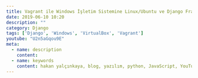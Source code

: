 ```yaml
---
title: Vagrant ile Windows İşletim Sistemine Linux/Ubuntu ve Django Framework Kurulumu Nasıl Yapılır?
date: 2019-06-10 10:20
description: ""
category: Django
tags: ['Django', 'Windows', 'VirtualBox', 'Vagrant']
youtube: "U2n5aGqou9E"
meta:
  - name: description
    content: 
  - name: keywords
    content: hakan yalçınkaya, blog, yazılım, python, JavaScript, YouTube, vue, vuepress, jamstack, staticgen, github, github pages, linux, file manager, mac os, django, vagrant, virtualbox
---
```

<Title/>

Eğer Django Framework kullanıyorsan, ister Windows'ta çalışın istersen de macOS'ta çalışın günün sonunda projeniz Linux ortamında kurulacak ve çalıştırılacaktır. Bu yüzden Linux ile bilginin olması ve tüm ortamının Linux'te olması kodların yayına alındığında sana avantaj sağlayacaktır. 

Windows kullananlar ayrıca bazen performans sorunları yaşadıklarını da iletiyor. Bu sorun yine Windows işletim sisteminin uyumsuzluğundan kaynaklanıyor. Peki biz Windows'ta çalışırken Linux'te projemizi nasıl aynı anda ayaklandırıp çalıştırabileceğiz? Sorunun yanıtı [Vagrant](https://www.vagrantup.com/)..

## Başlamadan Önce
### Vagrant'a Neden İhtiyacımız Var?
Eğer Windows işletim sisteminde Vagrant yüklü değilse ve Linux işletim sistemine ait bir dağıtımı sanal olarak kurmak istersen VirtualBox ile kurabilirsin. Ama kurulumu yaptıktan sonra dosyaların senkron edilmesi ve ortamın kurulması çok vaktini alabilir. 

Eğer Vagrant ile çalışacak olursan Vagrant bilgisayarının sanki uzantısıymış gibi Linux'i çalıştırır, proje dosyalarını entegre eder ve daha az komut kullanarak sistemini oluşturabilir/yönetebilirsin.

Özellikle Laravel Framework'ünün Vagrant'ı kullanmasıyla birlikte Vagrant çok popüler olmuştur. [Laravel Homestead](https://laravel.com/docs/5.8/homestead) sayfasından bakacak olursan Laravel senin hızlıca sistemini kurabilmen ve Framework'ü ayağa kaldırman için gerekli altyapıyı yapmış ve dökümanının içine de eklemiş.. Neden Django böyle yapmamış diye soracak olursan inan bende bilmiyorum ama beraber bu sorunu çözeceğiz ;)


### Gerekli Ortamın Kurulumu:
Yazının devamına devam etmeden önce minimumda 4 uygulamayı kurmuş olman gerekiyor. Bunlar:
1. [Visual Studio Code](https://code.visualstudio.com/) veya sevdiğin başka bir editör
2. [Git-SCM](https://git-scm.com/). Özellikle Git BASH'i kullanmak için Git'in kurulu olması bizim için önemli.
3. [VirtualBox](https://www.virtualbox.org/wiki/Downloads). Vagrant'ın çalışması için sanallaştırma altyapısı gerekmektedir. VirtualBox dışında başka sanallaştırma uygulamalarına da destek veriyor Vagrant ama VirtualBox ücretsiz ve kullanımı kolay olduğu için tercih ediyorum.
4. [Vagrant](https://www.vagrantup.com/downloads.html). Sonunda Vagrant'ı kurabilirsin :) 

> Kurulumları tamamladıysan şimdi Vagrant üzerine Ubuntu Server yüklemeye ve ortamımızı hazırlamaya başlayabiliriz.

## Django Projemizin Vagrant ile Hazırlanması
Aslında işlem adımlarına bakacak olursak işlemler çok kolay ama ilk başta zorlanabiliriz..
1. Proje klasörünü oluştur ve Git Bash ile içine gir
2. **Vagrantfile** oluştur ve düzenle
3. **vagrant up** ile işletim sistemini aç
4. **pip**'i güncelle
5. **virtualenv** kur
6. **virtualenv**'yi aktif et
7. **django** kur
8. **django** projesi oluştur
9. **django** projesini çalıştır :)

Şimdi bu adımları yapmaya başlayalım..

### 1. Proje Klasörünü Oluşturmak
Git Bash'i açtıktan sonra açtığımız siyah ekranda(terminal) aşağıdaki komutları yazabiliriz. 

> Not: # ile yazdığım yerler kullandığımız komutların açıklamalarıdır..

```bash
# kullanıcımızın home klasörüne girmek için: 
cd ~
# tilda(~) işareti türkçe klavyelerde genellikle alt-gr ile birlikte ü tuşuna basarak çıkartılır.

pwd
# /c/Users/hy gibi bir klasör bilgisi alabilirsiniz.
# pwd olduğumuz klasörün neresi olduğunu ekrana yazdırır.. 
# nerede olduğunu bilmek önemldir ;)

mkdir Sites
# Sites adlı bir klasör oluşturduk. Birkez oluşturduğun klasörü tekrar oluşturmamaya çalış ;)

cd Sites
# Sites klasörüne girdik.

mkdir hy_blog
# hy_blog adlı bir klasörü terminalden oluşturduk. 
# Bunu normalde gidip Windows Explorer içinden de yapabilirdin 
# ama madem Linux dünyasına giriş yapmaya çalışıyoruz o zaman komutları elle yazalım..

cd hy_blog
# hy_blog klasörüne giriş yaptık.

pwd
# eğer pwd yazarsan bulunduğun path bilgisinin 
# /c/Users/kullaniciadin/Sites/hy_blog gibi olduğunu görebilirsin. 
# Eğer değilse o zaman adımlara dikkat..
```

Harika.. artık ~/Sites/hy_blog klasörümüz oluştu ve proje klasörümüzün içindeyiz..

### 2. Vagrantfile oluşturmak ve Vagrant ile İlgili İlk Hazırlıklar
Vagrant, kendi içinde bulundurduğu imajlara Box demektedir. Oluşturulan Box'lar Ubuntu gibi firmalar tarafından oluşturulduğu gibi aynı zamanda kişiler tarafından oluşturulabilir ve çalışmaya hazır ortamlar sunulmuş olabilir. Örneğin Laravel Framework'ü hazır bir box bulundurur ve projeni hemen aktive edebilirsin. Biz ise tüm işi elle yapacağız.. 
Tüm Box'ları incelemek için:
https://app.vagrantup.com/boxes/search

Biz terminaldeyken hemen işlemlere devam edelim. En son Git Bash açıktı ve kendi proje klasörümüzdeydik.. [Ubuntu 18.04 LTS](https://app.vagrantup.com/ubuntu/boxes/bionic64) sürümünü initial etmek için:

```bash
vagrant init ubuntu/bionic64

# yukarıdaki komutu çalıştırman yeterli..

ls
# Eğer herşey yolundaysa ls dosyaları listeler
# Vagrantfile dosyasını görmüş olman gerekir. 
```

Git Bash ile Vagrantfile'ı oluşturduysak bu dosyayı güncelleyerek biz de bir satır ekleyeceğiz. Vagrantfile dosyasını herhangi bir editörde açarak aşağıdaki satırı bulup altına yeni bir satır eklemeni istiyorum. Vagrantfile içinde 80 portunu 8000 portuna yönlendir gibi bir ayar var. Biz ise kendi bilgisayarımızdaki 8000 portunu Vagrant içindeki 8000 portuna bağlayacak konfigürasyonu yazacağız..

```bash
# config.vm.network "forwarded_port", guest: 80, host: 8080

# yukarıdaki satırda guest yani Vagrant ile çalışan işletim sisteminin 80 portunu bizim işletim sistemimizde 8080 portuna yönlendireceğini söylüyor..
# biz ise 8000 portunun 8000 portuna yönlendireceğiz Django için

# yukarıdaki satırdan # işaretini kaldırdıktan sonra rakamları 8000 olarak düzelt..

config.vm.network "forwarded_port", guest: 8000, host: 8000
# kaydetmeyi unutma ;)
```

Harika.. Vagrantfile dosyamız güncellendiğine göre artık sistemimizi açmaya hazırız.

### 3. vagrant up ile Sistemin Çalıştırılması/Sunucunun Açılması

```bash
# proje klasörümüzde Git Bash içerisinde:

vagrant up
# Vagrantfile ile birlikte proje klasörümüz hazırlanarak Ubuntu 18 içerisinde çalışmaya başlayacak.

vagrant ssh 
# vagrant ssh ile sunucumuza ulaşıp artık pip güncelleme ve
# diğer işlemlere geçebiliriz.

# eğer ssh ile giriş yaptıysak artık Linux/Ubuntu işletim sisteminin içinde olduğumuzu görebiliriz.
# vagrant@ubuntu-bionic:~$
# yukarıda yazanlara bakacak olursak
# kullanici@servername:klasor(~)user($)
# $ -> superuser olmayan kullanıcı, # ise superuser
# tilda (~) kullanıcının home klasöründe olduğumuzu belirtir
```

### 4. PIP - Python Paket Yükleyicisinin Yüklenmesi ve Güncellenmesi

Ubuntu 18 içerisinde python3 kurulu olarak gelmektedir. Biz ise pip paket yükleyicisini ilk önce kurup daha sonra sürümünü güncelleyeceğiz.

```bash

# vagrant@ubuntu-bionic:~$ içerisinde
sudo apt update
# sudo(superuser do) paket dosyalarını güncelle..

sudo apt install python3-pip
# python3 için pip paket yükleyicisini yükle
# yüklemek istiyormusunuz yazısı geldiğinde Y yazıp enter tuşuna basman lazım.

pip3 --version
# pip3 ün versiyonunu kontrol ettik.

pip3 install --upgrade pip
# pip sürümünü güncelledik.
# şimdi sunucumuzu kapatıp tekrar açacağız

exit
# ssh bağlantısını kapattık ve proje klasörümüze geri geldik

vagrant halt
# vagrant sunucumuzu kapatır

vagrant up
# vagrant sunucumuzu açar

# veya vagrant reload ile bu işlemi yapabilirdin ;)

# sunucu açıldıktan sonra tekrar:
vagrant ssh
# vagrant ssh ile sunucumuza tekrar bağlantık
```

### 5. virtualenv Kurulumu
**virtualenv** python projelerinde sanal ortam oluşturmak için çok önemlidir. Eğer projelerimizi python sanal ortamına taşımazsak birçok karmaşa ile karşılaşabiliriz. İstemediğimiz versiyon güncellemeleri ve paket uyumsuzlukları gibi birçok durum olabilir.

Virtualenv kurulumu için Git Bash içerisinde sunucumuza ssh ile bağlandıktan sonra:

```bash
pip3 install virtualenv --user
# virtualenv kur

virtualenv --version
# virtualenv versiyonunu kontrol et.
```

### 6. virtualenv ile Python Sanal Ortamının Oluşturulması ve Aktif Edilmesi

Sanal sunucu kurmuştuk, niye sanal ortam kuruyoruz tekrar? Biliyorum :) bu soru hemen aklına gelmiştir. VirtualBox bilgisayarımız içerisinde sanal olarak başka işletim sistemleri kurmak için kullandığımız altyapı. Çoğu yazılım dili ise kendi paketlerini kurmak için paket yöneticisine ihtiyaç duyar. Python'daki paket yöneticisi **PIP**. PIP ile işletim sistemi bazlı veya Python Sanal Ortamı bazında da tekrar tekrar aynı paketin farklı versiyonlarını kurabiliriz. Neden farklı versiyonlara ihtiyacım olsun ki? diye soracak olursan yaptığın projenin stabil çalışması için versiyon kontrolü ve izolasyon çok önemlidir. Her proje kendi ortamında durduğunda daha verimli çalışabiliriz. Virtualenv bize bu ortamı hazırlamak için gerekli altyapıyı sunuyor diye yanıt verebilirim.

#### Virtualenv ile Python Sanal Ortamının Hazırlanması
```bash
virtualenv -p python3 ~/env
# kullanıcının home klasörü altında env klasörünün içine python3 ile python ortamını hazırla..
# not: bu işlemi her proje için bir kez yapacaksın. 
# Ortam oluşturulduktan sonra tekrar tekrar oluşturmaya ihtiyacın yok..
```

#### Virtualenv'nin aktif edilmesi
Virtualenv ile ortamı hazırladın ama aktif etmen gerekiyor..

```bash
source ~/env/bin/activate
# env içindeki yapıyı aktive et..

# eğer herşey yolundaysa
# (env) vagrant@ubuntu-bionic:~$ solda env yazısını göreceğiz.
```
Eğer env yazısını terminal ekranında görüyorsan artık pip ile sanal ortama paketlerimizi yükleyebiliriz.


### 7. Django Kur
Git Bash içerisinde sunucuya halen bağlıyız ve artık pip ile env içerisine django kurabiliriz.

```bash
pip install django
# pip ile django paketi env içerisine eklenir

pip freeze
# yüklü olan paket listesini gösterir
```


### 8. Django Projesi Oluştur
Django paketi Env içerisine yüklendi, şimdi django-admin ile projemizi oluşturabiliriz.. Ama doğru klasörde olduğumuza emin olmamız gerekiyor. Vagrant ilk ayarlarında projemizi /vagrant klasörüne senkronize ediyor.

```bash
# 1. Proje klasörüne gel..
cd /vagrant
# proje klasörümüze geldik
pwd
# pwd ile /vagrant klasöründe olduğumuzu doğruladık


# 2. Django Projesi oluştur
django-admin startproject hy_blog
# hy_blog isimli django projesini oluştur.. bu ismi değiştirebilirsin ;)

# 3. Django proje klasörünün sonuna _dj ekle
# bu adımı yapmak zorunda değilsin
# amacım django projesinin olduğu klasörü 
# daha rahat ayırt edebilmek..
mv /vagrant/hy_blog /vagrant/hy_blog_dj

ls
# dosyaları listele
```

### 9. Django Projesini Çalıştır :)

Projemiz oluştuğuna göre artık **manage.py** dosyasının olduğu klasöre gidip projemizi çalıştırabiliriz..

```bash
cd hy_blog_dj 
# veya isim değiştirmediysen
cd hy_blog # dikkat ! proje klasörünün içinde bu isimli bir klasör daha var.. 
# bu yüzden iki kez klasöre girme, her adımda ls komutuyla dosyaları listele..

python manage.py runserver 0:8000
# django projemizi 8000 portuyla çalıştırdık.

```

::: warning Browser içerisinde projeni açabilirsin ;)
Artık kullandığın browser içerisinde:

http://localhost:8000

yazarak artık django projene ulaşabilirsin.
:::

Harika.. herşey buraya kadar :) vagrant ile birlikte Ubuntu içerisinde projemizi kurduk ve çalıştırdık. Güzel projeler oluşturup GitHub'a ekle ve arada mesaj atmayı unutma. 


Başarılar dilerim ;)